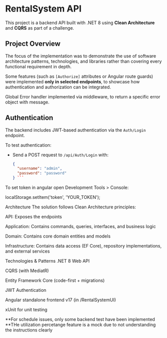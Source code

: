 # RentalSystem API

This project is a backend API built with .NET 8 using **Clean Architecture** and **CQRS** as part of a challenge.

##  Project Overview

The focus of the implementation was to demonstrate the use of software architecture patterns, technologies, and libraries rather than covering every functional requirement in depth.

Some features (such as `[Authorize]` attributes or Angular route guards) were implemented **only in selected endpoints**, to showcase how authentication and authorization can be integrated.

Global Error handler implemented via middleware, to return a specific error object with message.
##  Authentication

The backend includes JWT-based authentication via the `Auth/Login` endpoint.

To test authentication:

- Send a POST request to `/api/Auth/Login` with:
  ```json
  {
    "username": "admin",
    "password": "password"
  } ```
  
 To set token in angular open Development Tools > Console:
  
  localStorage.setItem('token', 'YOUR_TOKEN');
  
  
Architecture
The solution follows Clean Architecture principles:

API: Exposes the endpoints

Application: Contains commands, queries, interfaces, and business logic

Domain: Contains core domain entities and models

Infrastructure: Contains data access (EF Core), repository implementations, and external services


Technologies & Patterns
.NET 8 Web API

CQRS (with MediatR)

Entity Framework Core (code-first + migrations)

JWT Authentication

Angular standalone frontend v17 (in /RentalSystemUI)

xUnit for unit testing
  
  
  
  **For schedule issues, only some backend test have been implemented
  **THe utilization percetange feature is a mock due to not understanding the instructions clearly
